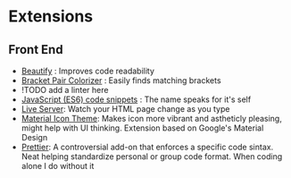 # Extensions

## Front End
- [Beautify](https://marketplace.visualstudio.com/items?itemName=HookyQR.beautify) : Improves code readability
- [Bracket Pair Colorizer](https://marketplace.visualstudio.com/items?itemName=CoenraadS.bracket-pair-colorizer) : Easily finds matching brackets
- !TODO add a linter here
- [JavaScript (ES6) code snippets](https://marketplace.visualstudio.com/items?itemName=xabikos.JavaScriptSnippets) : The name speaks for it's self
- [Live Server](https://marketplace.visualstudio.com/items?itemName=ritwickdey.LiveServer): Watch your HTML page change as you type
- [Material Icon Theme](https://marketplace.visualstudio.com/items?itemName=PKief.material-icon-theme): Makes icon more vibrant and astheticly pleasing, might help with UI thinking. Extension based on Google's Material Design
- [Prettier](https://marketplace.visualstudio.com/items?itemName=esbenp.prettier-vscode&ssr=false): A controversial add-on that enforces a specific code sintax. Neat helping standardize personal or group code format. When coding alone I do without it
